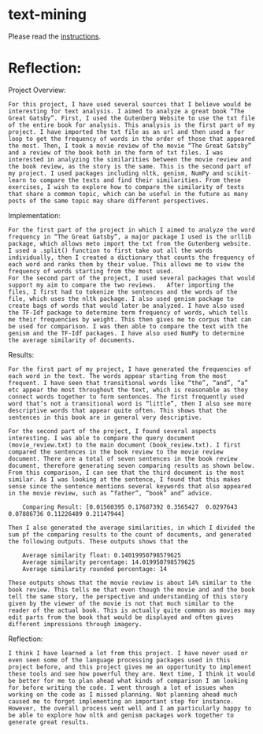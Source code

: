# text-mining

Please read the [instructions](instructions.md).

# Reflection:

Project Overview:

	For this project, I have used several sources that I believe would be interesting for text analysis. I aimed to analyze a great book “The Great Gatsby”. First, I used the Gutenberg Website to use the txt file of the entire book for analysis. This analysis is the first part of my project. I have imported the txt file as an url and then used a for loop to get the frequency of words in the order of those that appeared the most. Then, I took a movie review of the movie “The Great Gatsby” and a review of the book both in the form of txt files. I was interested in analyzing the similarities between the movie review and the book review, as the story is the same. This is the second part of my project. I used packages including nltk, genism, NumPy and scikit-learn to compare the texts and find their similarities. From these exercises, I wish to explore how to compare the similarity of texts that share a common topic, which can be useful in the future as many posts of the same topic may share different perspectives.

Implementation:

	For the first part of the project in which I aimed to analyze the word frequency in “The Great Gatsby”, a major package I used is the urllib package, which allows meto import the txt from the Gutenberg website. I used a .split() function to first take out all the words individually, then I created a dictionary that counts the frequency of each word and ranks them by their value. This allows me to view the frequency of words starting from the most used.
	For the second part of the project, I used several packages that would support my aim to compare the two reviews. 	After importing the files, I first had to tokenize the sentences and the words of the file, which uses the nltk package. I also used genism package to create bags of words that would later be analyzed. I have also used the TF-Idf package to determine term frequency of words, which tells me their frequencies by weight. This then gives me to corpus that can be used for comparison. I was then able to compare the text with the genism and the TF-Idf packages. I have also used NumPy to determine the average similarity of documents. 

Results: 

	For the first part of my project, I have generated the frequencies of each word in the text. The words appear starting from the most frequent. I have seen that transitional words like “the”, “and”, “a” etc appear the most throughout the text, which is reasonable as they connect words together to form sentences. The first frequently used word that’s not a transitional word is “little”, then I also see more descriptive words that appear quite often. This shows that the sentences in this book are in general very descriptive.

    For the second part of the project, I found several aspects interesting. I was able to compare the query document (movie_review.txt) to the main document (book_review.txt). I first compared the sentences in the book review to the movie review document. There are a total of seven sentences in the book review document, therefore generating seven comparing results as shown below. From this comparison, I can see that the third document is the most similar. As I was looking at the sentence, I found that this makes sense since the sentence mentions several keywords that also appeared in the movie review, such as “father”, “book” and” advice. 

        Comparing Result: [0.01560395 0.17687392 0.3565427  0.0297643  0.07886736 0.11226489 0.21147944]

    Then I also generated the average similarities, in which I divided the sum pf the comparing results to the count of documents, and generated the following outputs. These outputs shows that the 

        Average similarity float: 0.14019950798579625
        Average similarity percentage: 14.019950798579625
        Average similarity rounded percentage: 14

    These outputs shows that the movie review is about 14% similar to the book review. This tells me that even though the movie and and the book tell the same story, the perspective and understanding of this story given by the viewer of the movie is not that much similar to the reader of the actual book. This is actually quite common as movies may edit parts from the book that would be displayed and often gives different impressions through imagery.

Reflection:

    I think I have learned a lot from this project. I have never used or even seen some of the language processing packages used in this project before, and this project gives me an opportunity to implement these tools and see how powerful they are. Next time, I think it would be better for me to plan ahead what kinds of comparison I am looking for before writing the code. I went through a lot of issues when working on the code as I missed planning. Not planning ahead much caused me to forget implementing an important step for instance. However, the overall process went well and I am particularly happy to be able to explore how nltk and genism packages work together to generate great results.


